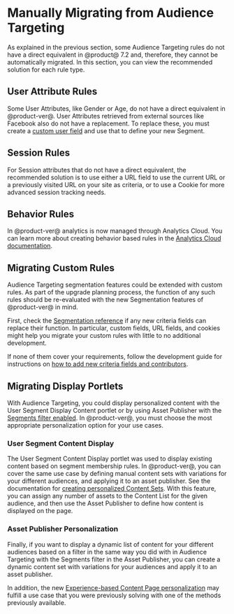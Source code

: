 # Manually Migrating from Audience Targeting

As explained in the previous section, some Audience Targeting rules do not have 
a direct equivalent in @product@ 7.2 and, therefore, they cannot be 
automatically migrated. In this section, you can view the recommended solution 
for each rule type.

## User Attribute Rules

Some User Attributes, like Gender or Age, do not have a direct equivalent in 
@product-ver@. User Attributes retrieved from external sources like Facebook 
also do not have a replacement. To replace these, you must create a
[custom user field](/docs/7-2/user/-/knowledge_base/u/creating-segments-with-custom-fields-and-session-data)
and use that to define your new Segment.

## Session Rules

For Session attributes that do not have a direct equivalent, the recommended 
solution is to use either a URL field to use the current URL or a previously 
visited URL on your site as criteria, or to use a Cookie for more advanced 
session tracking needs.

## Behavior Rules

In @product-ver@ analytics is now managed through Analytics Cloud. You can 
learn more about creating behavior based rules in the
[Analytics Cloud documentation](https://help.liferay.com/hc/en-us/articles/360006947671-Creating-Segments).

## Migrating Custom Rules

Audience Targeting segmentation features could be extended with custom rules. 
As part of the upgrade planning process, the function of any such rules should 
be re-evaluated with the new Segmentation features of @product-ver@ in mind. 

First, check the
[Segmentation reference](/docs/7-2/user/-/knowledge_base/u/segmentation-personalization)
if any new criteria fields can replace their function. In particular, custom
fields, URL fields, and cookies might help you migrate your custom rules with
little to no additional development. 

If none of them cover your requirements, follow the development guide for 
instructions on
[how to add new criteria fields and contributors](/docs/7-2/frameworks/-/knowledge_base/f/segmentation-personalization).

## Migrating Display Portlets

With Audience Targeting, you could display personalized content with the User
Segment Display Content portlet or by using Asset Publisher with the
[Segments filter enabled](https://help.liferay.com/hc/en-us/articles/360018174271-Using-the-Audience-Targeting-Widgets-).
In @product-ver@, you must choose the most appropriate personalization option
for your use cases. 

### User Segment Content Display

The User Segment Content Display portlet was used to display existing content 
based on segment membership rules. In @product-ver@, you can cover the same use 
case by defining manual content sets with variations for your different 
audiences, and applying it to an asset publisher. See the documentation for 
[creating personalized Content Sets](/docs/7-2/user/-/knowledge_base/u/content-set-personalization).
With this feature, you can assign any number of assets to the Content List for
the given audience, and then use the Asset Publisher to define how content is
displayed on the page. 

### Asset Publisher Personalization

Finally, if you want to display a dynamic list of content for your different
audiences based on a filter in the same way you did with in Audience Targeting
with the Segments filter in the Asset Publisher, you can create a dynamic
content set with variations for your audiences and apply it to an asset
publisher.

<!-- TODO: [Link to Personalized Content Sets, dynamic section]. -->

In addition, the new
[Experience-based Content Page personalization](/docs/7-2/user/-/knowledge_base/u/content-page-personalization)
may fulfill a use case that you were previously solving with one of the methods
previously available.
